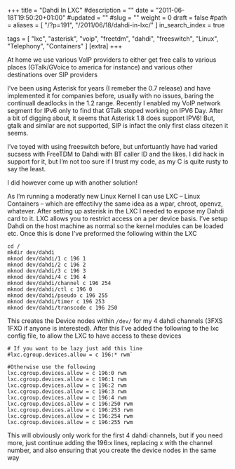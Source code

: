 +++
title = "Dahdi In LXC"
#description = ""
date = "2011-06-18T19:50:20+01:00"
#updated = ""
#slug = ""
weight = 0
draft = false
#path = 
aliases = [
    "/?p=191",
    "/2011/06/18/dahdi-in-lxc/"
]
in_search_index = true


tags = [
    "lxc",
    "asterisk",
    "voip",
    "freetdm",
    "dahdi",
    "freeswitch",
    "Linux",
    "Telephony",
    "Containers"
]
[extra]
+++

At home we use various VoIP providers to either get free calls to various places (GTalk/GVoice to america for instance) and various other destinations over SIP providers

I’ve been using Asterisk for years (I remeber the 0.7 release) and have implemented it for companies before, usually with no issues, baring the continuall deadlocks in the 1.2 range. Recently I enabled my VoIP network segment for IPv6 only to find that GTalk stoped working on IPV6 Day. After a bit of digging about, it seems that Asterisk 1.8 does support IPV6! But, gtalk and similar are not supported, SIP is infact the only first class citezen it seems.

I’ve toyed with using freeswitch before, but unfortuantly have had varied sucsess with FreeTDM to Dahdi with BT caller ID and the likes. I did hack in support for it, but I’m not too sure if I trust my code, as my C is quite rusty to say the least.

I did however come up with another solution!

As I’m running a moderatly new Linux Kernel I can use LXC – Linux Containers – which are effectilvy the same idea as a wpar, chroot, openvz, whatever. After setting up asterisk in the LXC I needed to expose my Dahdi card to it. LXC allows you to restrict access on a per device basis. I’ve setup Dahdi on the host machine as normal so the kernel modules can be loaded etc. Once this is done I’ve preformed the following within the LXC  
```
cd /
mkdir dev/dahdi
mknod dev/dahdi/1 c 196 1
mknod dev/dahdi/2 c 196 2
mknod dev/dahdi/3 c 196 3
mknod dev/dahdi/4 c 196 4
mknod dev/dahdi/channel c 196 254
mknod dev/dahdi/ctl c 196 0
mknod dev/dahdi/pseudo c 196 255
mknod dev/dahdi/timer c 196 253
mknod dev/dahdi/transcode c 196 250
```
This creates the Device nodes within `/dev/` for my 4 dahdi channels (3FXS 1FXO if anyone is interested). After this I’ve added the following to the lxc config file, to allow the LXC to have access to these devices

```
# If you want to be lazy just add this line
#lxc.cgroup.devices.allow = c 196:* rwm`

#Otherwise use the following  
lxc.cgroup.devices.allow = c 196:0 rwm  
lxc.cgroup.devices.allow = c 196:1 rwm  
lxc.cgroup.devices.allow = c 196:2 rwm  
lxc.cgroup.devices.allow = c 196:3 rwm  
lxc.cgroup.devices.allow = c 196:4 rwm  
lxc.cgroup.devices.allow = c 196:250 rwm  
lxc.cgroup.devices.allow = c 196:253 rwm  
lxc.cgroup.devices.allow = c 196:254 rwm  
lxc.cgroup.devices.allow = c 196:255 rwm  
```

This will obviously only work for the first 4 dahdi channels, but if you need more, just continue adding the 196:x lines, replacing x with the channel number, and also ensuring that you create the device nodes in the same way